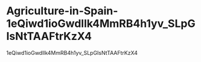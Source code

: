 # Agriculture-in-Spain-1eQiwd1ioGwdllk4MmRB4h1yv_SLpGIsNtTAAFtrKzX4
1eQiwd1ioGwdllk4MmRB4h1yv_SLpGIsNtTAAFtrKzX4
